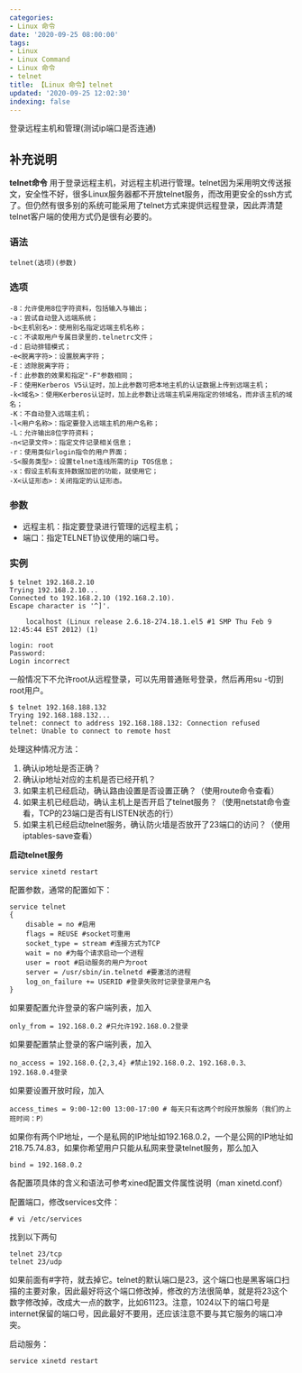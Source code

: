 ```yaml
---
categories:
- Linux 命令
date: '2020-09-25 08:00:00'
tags:
- Linux
- Linux Command
- Linux 命令
- telnet
title: 【Linux 命令】telnet
updated: '2020-09-25 12:02:30'
indexing: false
---
```


登录远程主机和管理(测试ip端口是否连通)

## 补充说明

**telnet命令** 用于登录远程主机，对远程主机进行管理。telnet因为采用明文传送报文，安全性不好，很多Linux服务器都不开放telnet服务，而改用更安全的ssh方式了。但仍然有很多别的系统可能采用了telnet方式来提供远程登录，因此弄清楚telnet客户端的使用方式仍是很有必要的。

### 语法

```shell
telnet(选项)(参数)
```

### 选项

```shell
-8：允许使用8位字符资料，包括输入与输出；
-a：尝试自动登入远端系统；
-b<主机别名>：使用别名指定远端主机名称；
-c：不读取用户专属目录里的.telnetrc文件；
-d：启动排错模式；
-e<脱离字符>：设置脱离字符；
-E：滤除脱离字符；
-f：此参数的效果和指定"-F"参数相同；
-F：使用Kerberos V5认证时，加上此参数可把本地主机的认证数据上传到远端主机；
-k<域名>：使用Kerberos认证时，加上此参数让远端主机采用指定的领域名，而非该主机的域名；
-K：不自动登入远端主机；
-l<用户名称>：指定要登入远端主机的用户名称；
-L：允许输出8位字符资料；
-n<记录文件>：指定文件记录相关信息；
-r：使用类似rlogin指令的用户界面；
-S<服务类型>：设置telnet连线所需的ip TOS信息；
-x：假设主机有支持数据加密的功能，就使用它；
-X<认证形态>：关闭指定的认证形态。
```

### 参数

*   远程主机：指定要登录进行管理的远程主机；
*   端口：指定TELNET协议使用的端口号。

### 实例

```shell
$ telnet 192.168.2.10
Trying 192.168.2.10...
Connected to 192.168.2.10 (192.168.2.10).
Escape character is '^]'.

    localhost (Linux release 2.6.18-274.18.1.el5 #1 SMP Thu Feb 9 12:45:44 EST 2012) (1)

login: root
Password:
Login incorrect
```

一般情况下不允许root从远程登录，可以先用普通账号登录，然后再用su -切到root用户。

```shell
$ telnet 192.168.188.132
Trying 192.168.188.132...
telnet: connect to address 192.168.188.132: Connection refused
telnet: Unable to connect to remote host
```

处理这种情况方法：

1. 确认ip地址是否正确？
1. 确认ip地址对应的主机是否已经开机？
1. 如果主机已经启动，确认路由设置是否设置正确？（使用route命令查看）
1. 如果主机已经启动，确认主机上是否开启了telnet服务？（使用netstat命令查看，TCP的23端口是否有LISTEN状态的行）
1. 如果主机已经启动telnet服务，确认防火墙是否放开了23端口的访问？（使用iptables-save查看）

**启动telnet服务**

```shell
service xinetd restart
```

配置参数，通常的配置如下：

```shell
service telnet
{
    disable = no #启用
    flags = REUSE #socket可重用
    socket_type = stream #连接方式为TCP
    wait = no #为每个请求启动一个进程
    user = root #启动服务的用户为root
    server = /usr/sbin/in.telnetd #要激活的进程
    log_on_failure += USERID #登录失败时记录登录用户名
}
```

如果要配置允许登录的客户端列表，加入
```
only_from = 192.168.0.2 #只允许192.168.0.2登录
```
如果要配置禁止登录的客户端列表，加入
```
no_access = 192.168.0.{2,3,4} #禁止192.168.0.2、192.168.0.3、192.168.0.4登录
```
如果要设置开放时段，加入
```
access_times = 9:00-12:00 13:00-17:00 # 每天只有这两个时段开放服务（我们的上班时间：P）
```

如果你有两个IP地址，一个是私网的IP地址如192.168.0.2，一个是公网的IP地址如218.75.74.83，如果你希望用户只能从私网来登录telnet服务，那么加入
```
bind = 192.168.0.2
```

各配置项具体的含义和语法可参考xined配置文件属性说明（man xinetd.conf）

配置端口，修改services文件：

```shell
# vi /etc/services
```

找到以下两句

```shell
telnet 23/tcp
telnet 23/udp
```

如果前面有#字符，就去掉它。telnet的默认端口是23，这个端口也是黑客端口扫描的主要对象，因此最好将这个端口修改掉，修改的方法很简单，就是将23这个数字修改掉，改成大一点的数字，比如61123。注意，1024以下的端口号是internet保留的端口号，因此最好不要用，还应该注意不要与其它服务的端口冲突。

启动服务：
```
service xinetd restart
```

<!-- Linux命令行搜索引擎：https://jaywcjlove.github.io/linux-command/ -->
